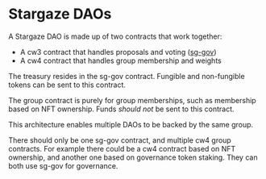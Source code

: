 # Stargaze DAOs

A Stargaze DAO is made up of two contracts that work together:

- A cw3 contract that handles proposals and voting ([sg-gov](./contracts/sg-gov/README.md))
- A cw4 contract that handles group membership and weights

The treasury resides in the sg-gov contract. Fungible and non-fungible tokens can be sent to this contract.

The group contract is purely for group memberships, such as membership based on NFT ownership. Funds _should not_ be sent to this contract.

This architecture enables multiple DAOs to be backed by the same group.

There should only be one sg-gov contract, and multiple cw4 group contracts. For example there could be a cw4 contract based on NFT ownership, and another one based on governance token staking. They can both use sg-gov for governance.
